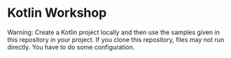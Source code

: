 # Kotlin Workshop

<aside class="warning">
Warning: Create a Kotlin project locally and then use the samples given in this repository in your project.
If you clone this repository, files may not run directly. You have to do some configuration.
</aside>
